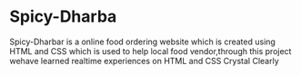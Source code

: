 # Spicy-Dharba
Spicy-Dharbar is a online food ordering website which is created using HTML and CSS which is used to help local food vendor,through this project wehave learned realtime experiences on HTML and CSS Crystal Clearly
